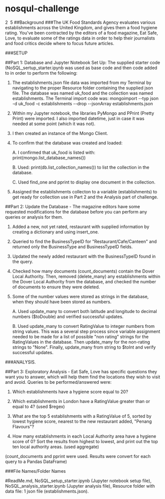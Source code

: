 # nosqul-challenge
2
​
5
​##Background
###The UK Food Standards Agency evaluates various establishments across the United Kingdom, and gives them a food hygiene rating. You've been contracted by the editors of a food magazine, Eat Safe, Love, to evaluate some of the ratings data in order to help their journalists and food critics decide where to focus future articles.

###SETUP

##Part 1: Database and Jupyter Notebook Set Up:  The supplied starter code (NoSQL_sertup_starter.ipynb was used as base code and then code added to in order to perform the following:

1. The establishments.json file data was imported from my Terminal by navigating to the proper Resource folder containing the supplied json file.  The database was named uk_food and the collection was named establishments.  The Terminal import code was: mongoimport --typ json -d uk_food -c establishments --drop --jsonArray establishments.json

2. Within my Jupyter notebook, the libraries PyMongo and PPrint (Pretty Print) were imported.  I also imported datetime, just in case it was needed at some point (which it was not).

3. I then created an instance of the Mongo Client.

4. To confirm that the database was created and loaded:

    A. I confirmed that uk_food is listed with: print(mongo.list_database_names()) 

    B. Used: print(db.list_collection_names()) to list the collection in the database.

    C. Used find_one and pprint to display one document in the collection.

5. Assigned the establishments collecton to a variable (establishments) to get ready for collection use in Part 2 and the Analysis part of challenge.

##Part 2: Update the Database - The magazine editors have some requested modifications for the database before you can perform any queries or analysis for them. 

1. Added a new, not yet rated, restaurant with supplied information by creating a dictionary and using insert_one.

2. Queried to find the BusinessTypeID for "Restaurant/Cafe/Canteen" and returned only the BusinessType and BusinessTypeID fields.

3. Updated the newly added restaurant with the BusinessTypeID found in the query.

4. Checked how many documents (count_documents) contain the Dover Local Authority. Then, removed (delete_many) any establishments within the Dover Local Authority from the database, and checked the number of documents to ensure they were deleted.

5. Some of the number values were stored as strings in the database, when they should have been stored as numbers.

    A. Used update_many to convert both latitude and longitude to decimal numbers ($toDouble) and verified successful updates.

    B. Used update_many to convert RatingValue to integer numbers from string values.  This was a several step process since variable assignment needed to be made for a list of possible "non rating" strings for the RatingValues in the database.  Then update_many for the non-rating strings to "None".  Finally, update_many from string to $toInt and verify successful updates.

###ANALYSIS. 

##Part 3: Exploratory Analysis - Eat Safe, Love has specific questions they want you to answer, which will help them find the locations they wish to visit and avoid.  Queries to be performed/answered were:

1.  Which establishments have a hygiene score equal to 20?

2.  Which establishments in London have a RatingValue greater than or equal to 4? (used $regex)

3. What are the top 5 establishments with a RatingValue of 5, sorted by lowest hygiene score, nearest to the new restaurant added, "Penang Flavours"?

4. How many establishments in each Local Authority area have a hygiene score of 0? Sort the results from highest to lowest, and print out the top ten local authority areas. (used aggregate)

(count_documents and pprint were used.  Results were convert for each query to a Pandas DataFrame) 

###File Names/Folder Names

#ReadMe.md, NoSQL_setup_starter.ipynb (Jupyter notebook setup file), NoSQL_analysis_starter.ipynb (Jupyter analysis file), Resource folder with data file: 1 json file (establishments.json).​
